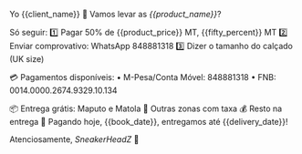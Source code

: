 Yo {{client_name}} 👋 Vamos levar as *{{product_name}}*?

Só seguir:
1️⃣ Pagar 50% de {{product_price}} MT, {{fifty_percent}} MT
2️⃣ Enviar comprovativo: WhatsApp 848881318
3️⃣ Dizer o tamanho do calçado (UK size)

💳 Pagamentos disponíveis:
• M-Pesa/Conta Móvel: 848881318
• FNB: 0014.0000.2674.9329.10.134

📦 Entrega grátis: Maputo e Matola
📍 Outras zonas com taxa
💰 Resto na entrega
📅 Pagando hoje, {{book_date}}, entregamos até {{delivery_date}}!

Atenciosamente,
_SneakerHeadZ_
👟